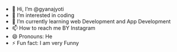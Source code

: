 - 👋 Hi, I’m @gyanajyoti
- 👀 I’m interested in coding
- 🌱 I’m currently learning web Development and App Development
- 📫 How to reach me BY Instagram
- 😄 Pronouns: He
- ⚡ Fun fact: I am very Funny

<!---
gyanajyoti11/gyanajyoti11 is a ✨ special ✨ repository because its `README.md` (this file) appears on your GitHub profile.
You can click the Preview link to take a look at your changes.
--->
